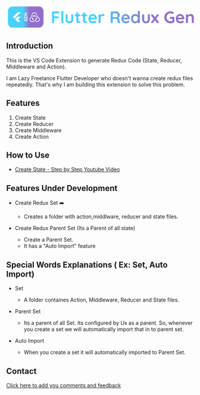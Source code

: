 [![LOGO][]][AUTHOR]

## Introduction 

This is the VS Code Extension to generate Redux Code (State, Reducer, Middleware and Action).

I am Lazy Freelance Flutter Developer who doesn't wanna create redux files repeatedly. That's why I am building this extension to solve this problem.

## Features

1. Create State
2. Create Reducer
3. Create Middleware
4. Create Action

## How to Use

- [Create State - Step by Step Youtube Video][CREATE_STATE_YOUTUBE]

## Features Under Development 

- Create Redux Set :arrow_right:
    - Creates a folder with action,middlware, reducer and state files.

- Create Redux Parent Set (Its a Parent of all state)
    - Create a Parent Set.
    - It has a "Auto Import" feature

## Special Words Explanations ( Ex: Set, Auto Import)

- Set
    - A folder containes Action, Middleware, Reducer and State files.

- Parent Set
    - Its a parent of all Set. Its configured by Us as a parent. So, whenever you create a set we will automatically import that in to parent set.

- Auto Import
    - When you create a set it will automatically imported to Parent Set.

## Contact

[Click here to add you comments and feedback][CONTACT]

[LOGO]: https://raw.githubusercontent.com/BalaDhruv/Flutter_Redux_Gen/master/media/flutter_redux_gen_logo_with_name.png
[AUTHOR]: https://balamurugan.dev/
[CONTACT]: https://forms.gle/wXPgEEAYvczjWwys8
[CREATE_STATE_YOUTUBE]: https://www.youtube.com/watch?v=ISRztcuk2lg
